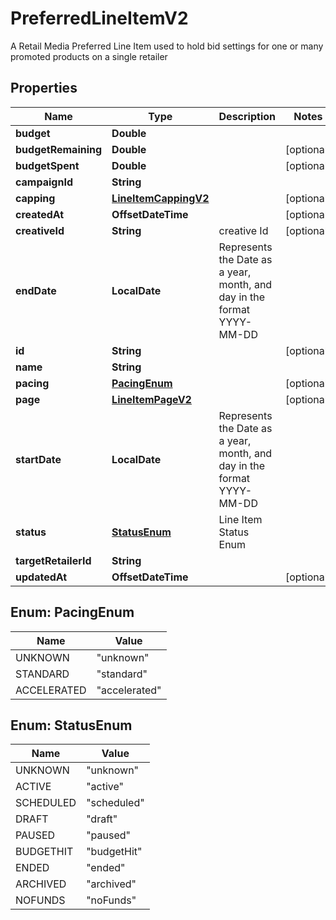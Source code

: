 

# PreferredLineItemV2

A Retail Media Preferred Line Item used to hold bid settings for one or many promoted products on a single retailer

## Properties

| Name | Type | Description | Notes |
|------------ | ------------- | ------------- | -------------|
|**budget** | **Double** |  |  |
|**budgetRemaining** | **Double** |  |  [optional] |
|**budgetSpent** | **Double** |  |  [optional] |
|**campaignId** | **String** |  |  |
|**capping** | [**LineItemCappingV2**](LineItemCappingV2.md) |  |  [optional] |
|**createdAt** | **OffsetDateTime** |  |  [optional] |
|**creativeId** | **String** | creative Id |  [optional] |
|**endDate** | **LocalDate** | Represents the Date as a year, month, and day in the format YYYY-MM-DD |  |
|**id** | **String** |  |  [optional] |
|**name** | **String** |  |  |
|**pacing** | [**PacingEnum**](#PacingEnum) |  |  [optional] |
|**page** | [**LineItemPageV2**](LineItemPageV2.md) |  |  [optional] |
|**startDate** | **LocalDate** | Represents the Date as a year, month, and day in the format YYYY-MM-DD |  |
|**status** | [**StatusEnum**](#StatusEnum) | Line Item Status Enum |  |
|**targetRetailerId** | **String** |  |  |
|**updatedAt** | **OffsetDateTime** |  |  [optional] |



## Enum: PacingEnum

| Name | Value |
|---- | -----|
| UNKNOWN | &quot;unknown&quot; |
| STANDARD | &quot;standard&quot; |
| ACCELERATED | &quot;accelerated&quot; |



## Enum: StatusEnum

| Name | Value |
|---- | -----|
| UNKNOWN | &quot;unknown&quot; |
| ACTIVE | &quot;active&quot; |
| SCHEDULED | &quot;scheduled&quot; |
| DRAFT | &quot;draft&quot; |
| PAUSED | &quot;paused&quot; |
| BUDGETHIT | &quot;budgetHit&quot; |
| ENDED | &quot;ended&quot; |
| ARCHIVED | &quot;archived&quot; |
| NOFUNDS | &quot;noFunds&quot; |



